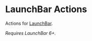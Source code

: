 # LaunchBar Actions

Actions for [LaunchBar](https://www.obdev.at/products/launchbar/).

_Requires LaunchBar 6+._
